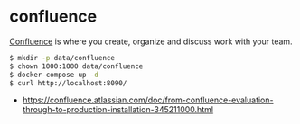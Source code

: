 confluence
==========

[Confluence][1] is where you create, organize and discuss work with your team.

```bash
$ mkdir -p data/confluence
$ chown 1000:1000 data/confluence
$ docker-compose up -d
$ curl http://localhost:8090/
```

- https://confluence.atlassian.com/doc/from-confluence-evaluation-through-to-production-installation-345211000.html

[1]: https://support.atlassian.com/confluence-server/
